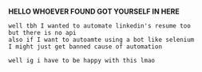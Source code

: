 **HELLO WHOEVER FOUND GOT YOURSELF IN HERE**

```
well tbh I wanted to automate linkedin's resume too
but there is no api
also if I want to autoamte using a bot like selenium
I might just get banned cause of automation

well ig i have to be happy with this lmao
```

